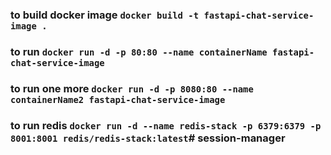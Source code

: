 ### to build docker image `docker build -t fastapi-chat-service-image .`
### to run `docker run -d -p 80:80 --name containerName fastapi-chat-service-image`
### to run one more `docker run -d -p 8080:80 --name containerName2 fastapi-chat-service-image`
### to run redis `docker run -d --name redis-stack -p 6379:6379 -p 8001:8001 redis/redis-stack:latest`# session-manager
